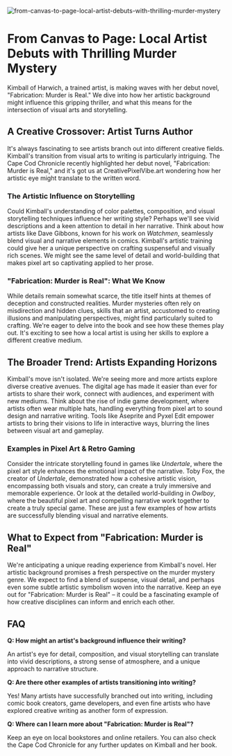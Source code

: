 ![from-canvas-to-page-local-artist-debuts-with-thrilling-murder-mystery](https://images.pexels.com/photos/46274/pexels-photo-46274.jpeg?auto=compress&cs=tinysrgb&fit=crop&h=627&w=1200)

# From Canvas to Page: Local Artist Debuts with Thrilling Murder Mystery

Kimball of Harwich, a trained artist, is making waves with her debut novel, "Fabrication: Murder is Real." We dive into how her artistic background might influence this gripping thriller, and what this means for the intersection of visual arts and storytelling.

## A Creative Crossover: Artist Turns Author

It's always fascinating to see artists branch out into different creative fields. Kimball's transition from visual arts to writing is particularly intriguing. The Cape Cod Chronicle recently highlighted her debut novel, "Fabrication: Murder is Real," and it's got us at CreativePixelVibe.art wondering how her artistic eye might translate to the written word.

### The Artistic Influence on Storytelling

Could Kimball's understanding of color palettes, composition, and visual storytelling techniques influence her writing style? Perhaps we'll see vivid descriptions and a keen attention to detail in her narrative. Think about how artists like Dave Gibbons, known for his work on *Watchmen*, seamlessly blend visual and narrative elements in comics. Kimball's artistic training could give her a unique perspective on crafting suspenseful and visually rich scenes. We might see the same level of detail and world-building that makes pixel art so captivating applied to her prose.

### "Fabrication: Murder is Real": What We Know

While details remain somewhat scarce, the title itself hints at themes of deception and constructed realities. Murder mysteries often rely on misdirection and hidden clues, skills that an artist, accustomed to creating illusions and manipulating perspectives, might find particularly suited to crafting. We're eager to delve into the book and see how these themes play out. It's exciting to see how a local artist is using her skills to explore a different creative medium.

## The Broader Trend: Artists Expanding Horizons

Kimball's move isn't isolated. We're seeing more and more artists explore diverse creative avenues. The digital age has made it easier than ever for artists to share their work, connect with audiences, and experiment with new mediums. Think about the rise of indie game development, where artists often wear multiple hats, handling everything from pixel art to sound design and narrative writing. Tools like Aseprite and Pyxel Edit empower artists to bring their visions to life in interactive ways, blurring the lines between visual art and gameplay. 

### Examples in Pixel Art & Retro Gaming

Consider the intricate storytelling found in games like *Undertale*, where the pixel art style enhances the emotional impact of the narrative. Toby Fox, the creator of *Undertale*, demonstrated how a cohesive artistic vision, encompassing both visuals and story, can create a truly immersive and memorable experience. Or look at the detailed world-building in *Owlboy*, where the beautiful pixel art and compelling narrative work together to create a truly special game. These are just a few examples of how artists are successfully blending visual and narrative elements.

## What to Expect from "Fabrication: Murder is Real"

We're anticipating a unique reading experience from Kimball's novel. Her artistic background promises a fresh perspective on the murder mystery genre. We expect to find a blend of suspense, visual detail, and perhaps even some subtle artistic symbolism woven into the narrative. Keep an eye out for "Fabrication: Murder is Real" – it could be a fascinating example of how creative disciplines can inform and enrich each other.

## FAQ

**Q: How might an artist's background influence their writing?**

An artist's eye for detail, composition, and visual storytelling can translate into vivid descriptions, a strong sense of atmosphere, and a unique approach to narrative structure.

**Q: Are there other examples of artists transitioning into writing?**

Yes! Many artists have successfully branched out into writing, including comic book creators, game developers, and even fine artists who have explored creative writing as another form of expression.

**Q: Where can I learn more about "Fabrication: Murder is Real"?**

Keep an eye on local bookstores and online retailers. You can also check the Cape Cod Chronicle for any further updates on Kimball and her book.
